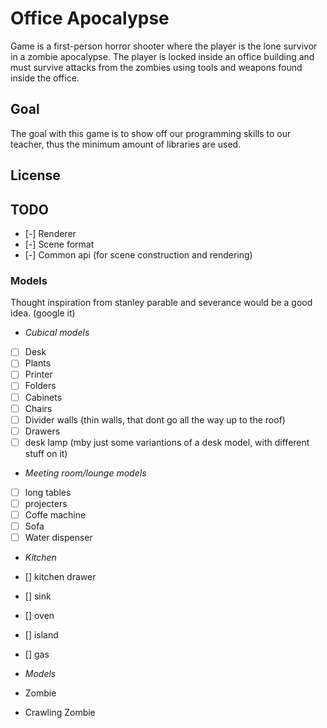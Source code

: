 # Office Apocalypse

Game is a first-person horror shooter where the player is the lone survivor in a zombie apocalypse.
The player is locked inside an office building and must survive attacks from the zombies using tools and weapons found inside the office.

## Goal

The goal with this game is to show off our programming skills to our teacher, thus the minimum amount of libraries are used.

## License

## TODO

- [-] Renderer
- [-] Scene format
- [-] Common api (for scene construction and rendering)

### Models
Thought inspiration from stanley parable and severance would be a good idea. (google it)

- *Cubical models*
- [ ] Desk
- [ ] Plants
- [ ] Printer
- [ ] Folders
- [ ] Cabinets
- [ ] Chairs
- [ ] Divider walls (thin walls, that dont go all the way up to the roof)
- [ ] Drawers
- [ ] desk lamp (mby just some variantions of a desk model, with different stuff on it)

- *Meeting room/lounge models*
- [ ] long tables
- [ ] projecters
- [ ] Coffe machine
- [ ] Sofa
- [ ] Water dispenser

- *Kitchen*
- [] kitchen drawer
- [] sink
- [] oven
- [] island
- [] gas

- *Models*
- Zombie
- Crawling Zombie

